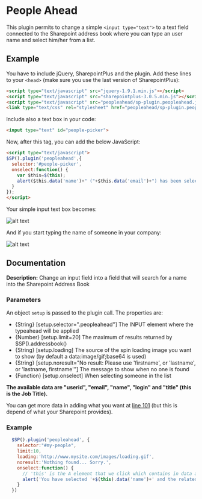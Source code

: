 People Ahead
============

This plugin permits to change a simple `<input type="text">` to a text field connected to the Sharepoint address book where you can type an user name and select him/her from a list.

Example
-------

You have to include jQuery, SharepointPlus and the plugin. Add these lines to your `<head>` (make sure you use the last version of SharepointPlus):
````html
<script type="text/javascript" src="jquery-1.9.1.min.js"></script>
<script type="text/javascript" src="sharepointplus-3.0.5.min.js"></script>
<script type="text/javascript" src="peopleahead/sp-plugin.peopleahead.js"></script>
<link type="text/css" rel="stylesheet" href="peopleahead/sp-plugin.peopleahead.css">
````

Include also a text box in your code:
````html
<input type="text" id="people-picker">
````

Now, after this tag, you can add the below JavaScript:

````html
<script type="text/javascript">
$SP().plugin('peopleahead',{
  selector:'#people-picker',
  onselect:function() {
    var $this=$(this);
    alert($this.data('name')+" ("+$this.data('email')+") has been selected");
  }
});
</script>
````


Your simple input text box becomes:

![alt text](https://raw.github.com/Aymkdn/SharepointPlus/master/plugins/peopleahead/example/_1.png "Textbox")

And if you start typing the name of someone in your company:

![alt text](https://raw.github.com/Aymkdn/SharepointPlus/master/plugins/peopleahead/example/_2.png "Textbox")

Documentation
-------------

**Description:** Change an input field into a field that will search for a name into the Sharepoint Address Book

### Parameters

An object `setup` is passed to the plugin call.
The properties are:
* {String} [setup.selector=".peopleahead"] The INPUT element where the typeahead will be applied
* {Number} [setup.limit=20] The maximum of results returned by $SP().addressbook()
* {String} [setup.loading] The source of the spin loading image you want to show (by default a data:image/gif;base64 is used)
* {String} [setup.noresult="No result: Please use 'firstname', or 'lastname', or 'lastname, firstname'"] The message to show when no one is found
* {Function} [setup.onselect] When selecting someone in the list

**The available data are "userid", "email", "name", "login" and "title" (this is the Job Title).**

You can get more data in adding what you want at [line 101](https://github.com/Aymkdn/SharepointPlus/blob/master/plugins/peopleahead/sp-plugin.peopleahead.js#L101) (but this is depend of what your Sharepoint provides).

### Example

````javascript
  $SP().plugin('peopleahead', {
    selector:"#my-people",
    limit:10,
    loading:'http://www.mysite.com/images/loading.gif',
    noresult:'Nothing found... Sorry.',
    onselect:function() {
      // 'this' is the A element that we click which contains in data attribute the "userid", "email", "name", "login" and "title"
      alert('You have selected '+$(this).data('name')+' and the related email is '+$(this).data('email'));
    }
  })
````

